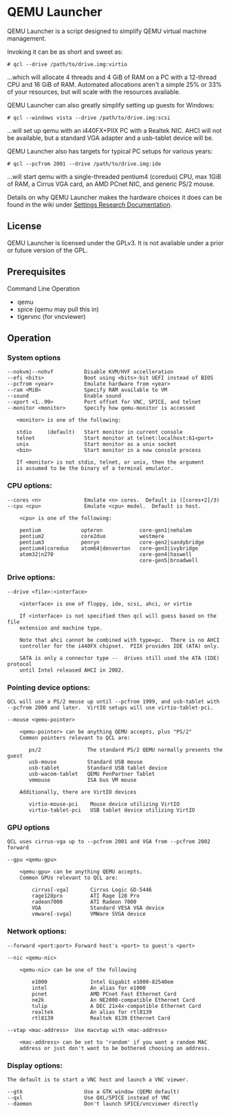 QEMU Launcher
=============

QEMU Launcher is a script designed to simplify QEMU virtual machine management.

Invoking it can be as short and sweet as:

    # qcl --drive /path/to/drive.img:virtio

...which will allocate 4 threads and 4 GiB of RAM on a PC with a 12-thread CPU
and 16 GiB of RAM.  Automated allocations aren't a simple 25% or 33% of your
resources, but will scale with the resources available.

QEMU Launcher can also greatly simplify setting up guests for Windows:

    # qcl --windows vista --drive /path/to/drive.img:scsi

...will set up qemu with an i440FX+PIIX PC with a Realtek NIC.  AHCI will not be
available, but a standard VGA adapter and a usb-tablet device will be.

QEMU Launcher also has targets for typical PC setups for various years:

    # qcl --pcfrom 2001 --drive /path/to/drive.img:ide

...will start qemu with a single-threaded pentium4 (coreduo) CPU, max 1GiB
of RAM, a Cirrus VGA card, an AMD PCnet NIC, and generic PS/2 mouse.

Details on why QEMU Launcher makes the hardware choices it does can be found
in the wiki under
[Settings Research Documentation](https://github.com/BrainwreckedTech/qemu-launcher/wiki/Settings-Research-Documentation).

License
-------

QEMU Launcher is licensed under the GPLv3.  It is not available under a prior
or future version of the GPL.

Prerequisites
-------------

Command Line Operation

* qemu
* spice (qemu may pull this in)
* tigervnc (for vncviewer)

Operation
---------

### System options

    --nokvm|--nohvf          Disable KVM/HVF accelleration
    --efi <bits>             Boot using <bits>-bit UEFI instead of BIOS
    --pcfrom <year>          Emulate hardware from <year>
    --ram <MiB>              Specify RAM available to VM
    --sound                  Enable sound
    --xport <1..99>          Port offset for VNC, SPICE, and telnet
    --monitor <monitor>      Specify how qemu-monitor is accessed

       <monitor> is one of the following:

       stdio     (default)   Start monitor in current console
       telnet                Start monitor at telnet:localhost:61<port>
       unix                  Start monitor as a unix socket
       <bin>                 Start monitor in a new console process

       If <monitor> is not stdio, telnet, or unix, then the argument
       is assumed to be the binary of a terminal emulator.

### CPU options:

    --cores <n>              Emulate <n> cores.  Default is ([cores+2]/3)
    --cpu <cpu>              Emulate <cpu> model.  Default is host.

        <cpu> is one of the following:

        pentium             opteron            core-gen1|nehalem
        pentium2            core2duo           westmere
        pentium3            penryn             core-gen2|sandybridge
        pentium4|coreduo    atom64|denverton   core-gen3|ivybridge
        atom32|n270                            core-gen4|haswell
                                               core-gen5|broadwell

### Drive options:

    --drive <file>:<interface>

        <interface> is one of floppy, ide, scsi, ahci, or virtio

        If <interface> is not specified then qcl will guess based on the file
        extension and machine type.

        Note that ahci cannot be combined with type=pc.  There is no AHCI
        controller for the i440FX chipset.  PIIX provides IDE (ATA) only.

        SATA is only a connector type --  drives still used the ATA (IDE) protocol
        until Intel released AHCI in 2002.

### Pointing device options:

    QCL will use a PS/2 mouse up until --pcfrom 1999, and usb-tablet with
    --pcfrom 2000 and later.  VirtIO setups will use virtio-tablet-pci.

    --mouse <qemu-pointer>

        <qemu-pointer> can be anything QEMU accepts, plus "PS/2"
        Common pointers relevant to QCL are:

           ps/2               The standard PS/2 QEMU normally presents the guest
           usb-mouse          Standard USB mouse
           usb-tablet         Standard USB tablet device
           usb-wacom-tablet   QEMU PenPartner Tablet
           vmmouse            ISA bus VM mouse

        Additionally, there are VirtIO devices

           virtio-mouse-pci    Mouse device utilizing VirtIO
           virtio-tablet-pci   USB tablet device utilizing VirtIO

### GPU options

    QCL uses cirrus-vga up to --pcfrom 2001 and VGA from --pcfrom 2002 forward

    --gpu <qemu-gpu>

        <qemu-gpu> can be anything QEMU accepts.
        Common GPUs relevant to QCL are:

            cirrus[-vga]       Cirrus Logic GD-5446
            rage128pro         ATI Rage 128 Pro
            radeon7000         ATI Radeon 7000
            VGA                Standard VESA VGA device
            vmware[-svga]      VMWare SVGA device

### Network options:

    --forward <port:port> Forward host's <port> to guest's <port>

    --nic <qemu-nic>

        <qemu-nic> can be one of the following

            e1000              Intel Gigabit e1000-82540em
            intel              An alias for e1000
            pcnet              AMD PCnet Fast Ethernet Card
            ne2k               An NE2000-compatible Ethernet Card
            tulip              A DEC 21x4x-compatible Ethernet Card
            realtek            An alias for rtl8139
            rtl8139            Realtek 8139 Ethernet Card

    --vtap <mac-address>  Use macvtap with <mac-address>

        <mac-address> can be set to 'random' if you want a random MAC
        address or just don't want to be bothered choosing an address.

### Display options:

    The default is to start a VNC host and launch a VNC viewer.

    --gtk                    Use a GTK window (QEMU default)
    --qxl                    Use QXL/SPICE instead of VNC
    --daemon                 Don't launch SPICE/vncviewer directly
